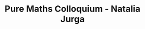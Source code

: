 ---
layout: seminartalk
speaker: Natalia Jurga
speakerinst: University of St Andrews
speakershortinst: St A
speakerurl: https://nataliajurga.wordpress.com
talktitle: 
talkdate: Feb 17 2022
talkterm: "2022S2"
talktime: "16.00"
talkplace: Purdie Theatre C
title: "Pure Maths Colloquium - Natalia Jurga"
---